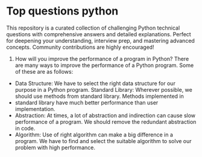 # Top questions python
This repository is a curated collection of challenging Python technical questions with comprehensive answers and detailed explanations. Perfect for deepening your understanding, interview prep, and mastering advanced concepts. Community contributions are highly encouraged!

1. How will you improve the performance
of a program in Python?
There are many ways to improve the performance of a Python
program. Some of these are as follows:
- Data Structure: We have to select the right data structure
for our purpose in a Python program.
 Standard Library: Wherever possible, we should use
methods from standard library. Methods implemented in
- standard library have much better performance than user
implementation.
- Abstraction: At times, a lot of abstraction and
indirection can cause slow performance of a program.
We should remove the redundant abstraction in code.
- Algorithm: Use of right algorithm can make a big
difference in a program. We have to find and select the
suitable algorithm to solve our problem with high
performance.
